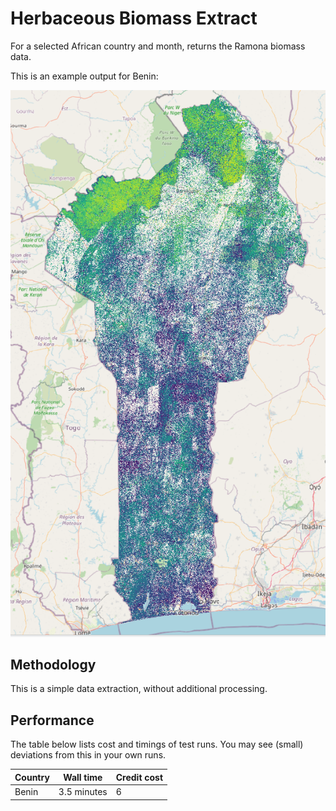 # Herbaceous Biomass Extract

For a selected African country and month, returns the Ramona biomass data. 

This is an example output for Benin:

![Benin](https://github.com/ESA-APEx/apex_algorithms/blob/503edd5ef736b740bccb52f946530b33b85f9ee9/algorithm_catalog/dhi/ramona_biomass_extract/openeo_udp/benin_extract.png)

## Methodology

This is a simple data extraction, without additional processing.

## Performance

The table below lists cost and timings of test runs. You may see (small) deviations from this
in your own runs.

| Country | Wall time   | Credit cost |
|---------|-------------|-------------|
| Benin   | 3.5 minutes | 6           |
